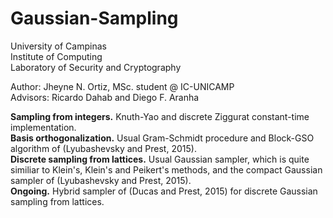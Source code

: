 # Gaussian-Sampling
<p> 
University of Campinas <br>
Institute of Computing <br>
Laboratory of Security and Cryptography<br>
</p>

<p>
Author: Jheyne N. Ortiz, MSc. student @ IC-UNICAMP<br/>
Advisors: Ricardo Dahab and Diego F. Aranha <br/>
</p>

<p>
<b>Sampling from integers.</b> Knuth-Yao and discrete Ziggurat constant-time implementation.</br>
<b>Basis orthogonalization.</b> Usual Gram-Schmidt procedure and Block-GSO algorithm of (Lyubashevsky and Prest, 2015).</br>
<b>Discrete sampling from lattices.</b> Usual Gaussian sampler, which is quite similiar to Klein's, Klein's and Peikert's methods, and the compact Gaussian sampler of (Lyubashevsky and Prest, 2015).</br>
<b>Ongoing.</b> Hybrid sampler of (Ducas and Prest, 2015) for discrete Gaussian sampling from lattices.
</p>
